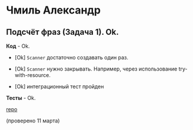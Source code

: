 # Чмиль Александр

## Подсчёт фраз (Задача 1). Ok.

**Код** - Ok.

- [Ok] `Scanner` достаточно создавать один раз.

- [Ok] `Scanner` нужно закрывать. Например, через использование try-with-resource.

- [Ok] интеграционный тест пройден

**Тесты** - Ok.

[repo](https://bitbucket.org/chmil_oop/lab1)

(проверено 11 марта)
